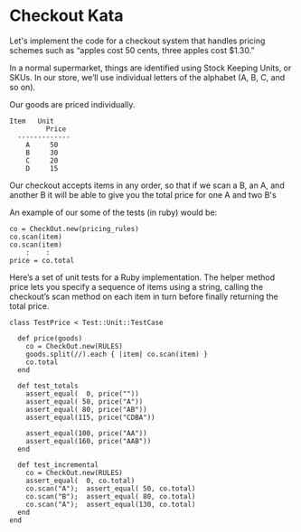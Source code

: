 # Checkout Kata

Let's implement the code for a checkout system that handles pricing schemes such as “apples cost 50 cents, three apples cost $1.30.”

In a normal supermarket, things are identified using Stock Keeping Units, or SKUs. In our store, we’ll use individual letters of the alphabet (A, B, C, and so on). 

Our goods are priced individually.

~~~
Item   Unit      
         Price  
  -------------
    A     50  
    B     30 
    C     20
    D     15
~~~

Our checkout accepts items in any order, so that if we scan a B, an A, and another B it will be able to give you the total price for one A and two B's

An example of our some of the tests (in ruby) would be:

~~~
co = CheckOut.new(pricing_rules)
co.scan(item)
co.scan(item)
    :    :
price = co.total
~~~

Here’s a set of unit tests for a Ruby implementation. The helper method price lets you specify a sequence of items using a string, calling the checkout’s scan method on each item in turn before finally returning the total price.

~~~
class TestPrice < Test::Unit::TestCase

  def price(goods)
    co = CheckOut.new(RULES)
    goods.split(//).each { |item| co.scan(item) }
    co.total
  end

  def test_totals
    assert_equal(  0, price(""))
    assert_equal( 50, price("A"))
    assert_equal( 80, price("AB"))
    assert_equal(115, price("CDBA"))

    assert_equal(100, price("AA"))
    assert_equal(160, price("AAB"))
  end

  def test_incremental
    co = CheckOut.new(RULES)
    assert_equal(  0, co.total)
    co.scan("A");  assert_equal( 50, co.total)
    co.scan("B");  assert_equal( 80, co.total)
    co.scan("A");  assert_equal(130, co.total)
  end
end
~~~
